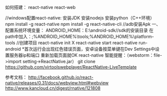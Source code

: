 如何搭建：
react-native
react-web

//windows配置react-native:
安装JDK
安装nodejs
安装python（C++环境）
npm install -g react-native
npm install -g react-native-cli
//adb安装Apk
一、配置系统环境变量：
ANDROID_HOME：E:\android-sdk//sdk的安装目录
在path中加入：;%ANDROID_HOME%\tools;%ANDROID_HOME%\platform-tools
//创建项目
react-native init X
react-native start
react-native run-android
*首次运行会出现红色错误页面，安卓设备按菜单键在Dev Settings中设置服务器ip和端口
重新加载页面就OK
react-native 智能提醒：（webstorm：file->import setting->ReactNative.jar）
git clone https://github.com/virtoolswebplayer/ReactNative-LiveTemplate

参考文档：
http://facebook.github.io/react-native/releases/0.31/docs/webview.html#webview
http://www.kancloud.cn/digest/rnative/121808
